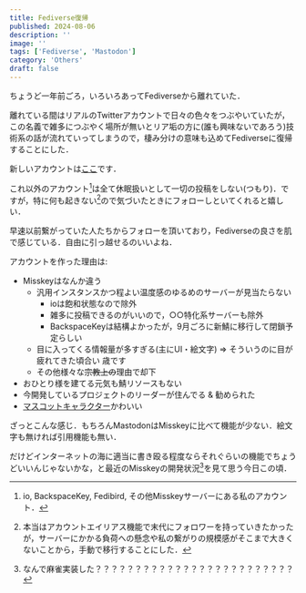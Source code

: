 ```yaml
---
title: Fediverse復帰
published: 2024-08-06
description: ''
image: ''
tags: ['Fediverse', 'Mastodon']
category: 'Others'
draft: false 
---
```


ちょうど一年前ごろ，いろいろあってFediverseから離れていた．

離れている間はリアルのTwitterアカウントで日々の色々をつぶやいていたが，この名義で雑多につぶやく場所が無いとリア垢の方に(誰も興味ないであろう)技術系の話が流れていってしまうので，棲み分けの意味も込めてFediverseに復帰することにした．

新しいアカウントは[ここ](https://mstdn.maud.io/@ab2m)です．

これ以外のアカウント[^1]は全て休眠扱いとして一切の投稿をしない(つもり)．ですが，特に何も起きない[^2]ので気づいたときにフォローしといてくれると嬉しい．

早速以前繋がっていた人たちからフォローを頂いており，Fediverseの良さを肌で感じている．自由に引っ越せるのいいよね．

アカウントを作った理由は:

- Misskeyはなんか違う
  - 汎用インスタンスかつ程よい温度感のゆるめのサーバーが見当たらない
    - ioは飽和状態なので除外
    - 雑多に投稿できるのがいいので，○○特化系サーバーも除外
    - BackspaceKeyは結構よかったが，9月ごろに新鯖に移行して閉鎖予定らしい
  - 目に入ってくる情報量が多すぎる(主にUI・絵文字) => そういうのに目が疲れてきた頃合い 歳です
  - その他様々な~~宗教上の~~理由で却下
- おひとり様を建てる元気も鯖リソースもない
- 今開発しているプロジェクトのリーダーが住んでる & 勧められた
- [マスコットキャラクター](https://akane.blue)かわいい

ざっとこんな感じ．もちろんMastodonはMisskeyに比べて機能が少ない．絵文字も無ければ引用機能も無い．

だけどインターネットの海に適当に書き殴る程度ならそれぐらいの機能でちょうどいいんじゃないかな，と最近のMisskeyの開発状況[^3]を見て思う今日この頃．

[^1]: io, BackspaceKey, Fedibird, その他Misskeyサーバーにある私のアカウント．
[^2]: 本当はアカウントエイリアス機能で末代にフォロワーを持っていきたかったが，サーバーにかかる負荷への懸念や私の繋がりの規模感がそこまで大きくないことから，手動で移行することにした．
[^3]: なんで麻雀実装した？？？？？？？？？？？？？？？？？？？？？？？？？